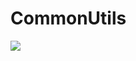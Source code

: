 # CommonUtils
[![](https://jitpack.io/v/kerwin162/CommonUtils.svg)](https://jitpack.io/#kerwin162/CommonUtils)

